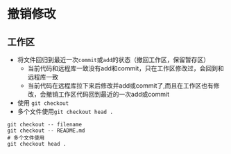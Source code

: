 # 撤销修改

## 工作区
* 将文件回归到最近一次`commit`或`add`的状态（撤回工作区，保留暂存区）
   * 当前代码和远程库一致没有add和commit，只在工作区修改过，会回到和远程库一致
   * 当前代码在远程库拉下来后修改并add或commit了,而且在工作区也有修改，会撤销工作区代码回到最近的一次add或commit
* 使用 `git checkout`
* 多个文件使用`git checkout head .`
```
git checkout -- filename
git checkout -- README.md
# 多个文件使用
git checkout head .
```